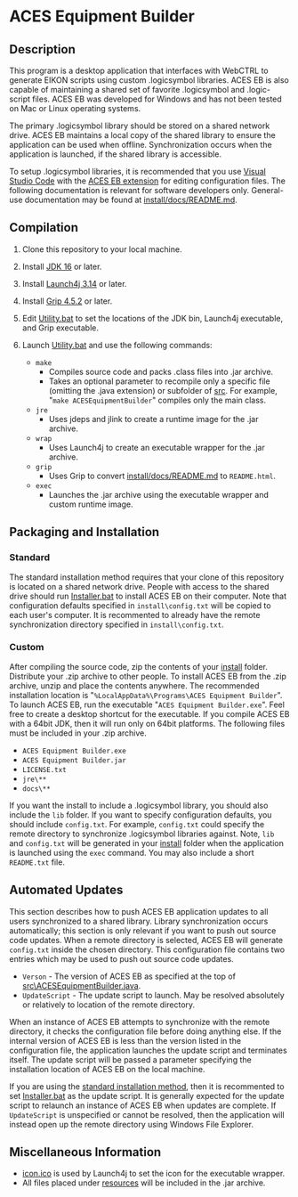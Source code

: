 # ACES Equipment Builder

## Description

This program is a desktop application that interfaces with WebCTRL to generate EIKON scripts using custom .logicsymbol libraries. ACES EB is also capable of maintaining a shared set of favorite .logicsymbol and .logic-script files. ACES EB was developed for Windows and has not been tested on Mac or Linux operating systems.

The primary .logicsymbol library should be stored on a shared network drive. ACES EB maintains a local copy of the shared library to ensure the application can be used when offline. Synchronization occurs when the application is launched, if the shared library is accessible.

To setup .logicsymbol libraries, it is recommended that you use [Visual Studio Code](https://code.visualstudio.com/) with the [ACES EB extension](https://github.com/automatic-controls/vscode-aces-equipment-builder) for editing configuration files. The following documentation is relevant for software developers only. General-use documentation may be found at [install/docs/README.md](install/docs/README.md).

## Compilation

1. Clone this repository to your local machine.

1. Install [JDK 16](https://jdk.java.net/) or later.

1. Install [Launch4j 3.14](https://sourceforge.net/projects/launch4j/) or later.

1. Install [Grip 4.5.2](https://github.com/joeyespo/grip) or later.

1. Edit [Utility.bat](Utility.bat) to set the locations of the JDK bin, Launch4j executable, and Grip executable.

1. Launch [Utility.bat](Utility.bat) and use the following commands:
    - `make`
      - Compiles source code and packs .class files into .jar archive.
      - Takes an optional parameter to recompile only a specific file (omitting the .java extension) or subfolder of [src](src). For example, "`make ACESEquipmentBuilder`" compiles only the main class.
    - `jre`
      - Uses jdeps and jlink to create a runtime image for the .jar archive.
    - `wrap`
      - Uses Launch4j to create an executable wrapper for the .jar archive.
    - `grip`
      - Uses Grip to convert [install/docs/README.md](install/docs/README.md) to `README.html`.
    - `exec`
      - Launches the .jar archive using the executable wrapper and custom runtime image.

## Packaging and Installation

### Standard

The standard installation method requires that your clone of this repository is located on a shared network drive. People with access to the shared drive should run [Installer.bat](Installer.bat) to install ACES EB on their computer. Note that configuration defaults specified in `install\config.txt` will be copied to each user's computer. It is recommented to already have the remote synchronization directory specified in `install\config.txt`.

### Custom

 After compiling the source code, zip the contents of your [install](install) folder. Distribute your .zip archive to other people. To install ACES EB from the .zip archive, unzip and place the contents anywhere. The recommended installation location is "`%LocalAppData%\Programs\ACES Equipment Builder`". To launch ACES EB, run the executable "`ACES Equipment Builder.exe`". Feel free to create a desktop shortcut for the executable. If you compile ACES EB with a 64bit JDK, then it will run only on 64bit platforms. The following files must be included in your .zip archive.

- `ACES Equipment Builder.exe`
- `ACES Equipment Builder.jar`
- `LICENSE.txt`
- `jre\**`
- `docs\**`

If you want the install to include a .logicsymbol library, you should also include the `lib` folder. If you want to specify configuration defaults, you should include `config.txt`. For example, `config.txt` could specify the remote directory to synchronize .logicsymbol libraries against. Note, `lib` and `config.txt` will be generated in your [install](install) folder when the application is launched using the `exec` command. You may also include a short `README.txt` file.

## Automated Updates

This section describes how to push ACES EB application updates to all users synchronized to a shared library. Library synchronization occurs automatically; this section is only relevant if you want to push out source code updates. When a remote directory is selected, ACES EB will generate `config.txt` inside the chosen directory. This configuration file contains two entries which may be used to push out source code updates.

- `Verson` - The version of ACES EB as specified at the top of [src\ACESEquipmentBuilder.java](src\ACESEquipmentBuilder.java).
- `UpdateScript` - The update script to launch. May be resolved absolutely or relatively to location of the remote directory.

When an instance of ACES EB attempts to synchronize with the remote directory, it checks the configuration file before doing anything else. If the internal version of ACES EB is less than the version listed in the configuration file, the application launches the update script and terminates itself. The update script will be passed a parameter specifying the installation location of ACES EB on the local machine.

If you are using the [standard installation method](#standard), then it is recommented to set [Installer.bat](Installer.bat) as the update script. It is generally expected for the update script to relaunch an instance of ACES EB when updates are complete. If `UpdateScript` is unspecified or cannot be resolved, then the application will instead open up the remote directory using Windows File Explorer.

## Miscellaneous Information
  - [icon.ico](icon.ico) is used by Launch4j to set the icon for the executable wrapper.
  - All files placed under [resources](resources) will be included in the .jar archive.